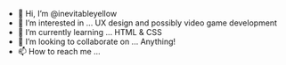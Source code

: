 - 👋 Hi, I’m @inevitableyellow
- 👀 I’m interested in ... UX design and possibly video game development
- 🌱 I’m currently learning ... HTML & CSS
- 💞️ I’m looking to collaborate on ... Anything!
- 📫 How to reach me ... 

<!---
inevitableyellow/inevitableyellow is a ✨ special ✨ repository because its `README.md` (this file) appears on your GitHub profile.
You can click the Preview link to take a look at your changes.
--->
